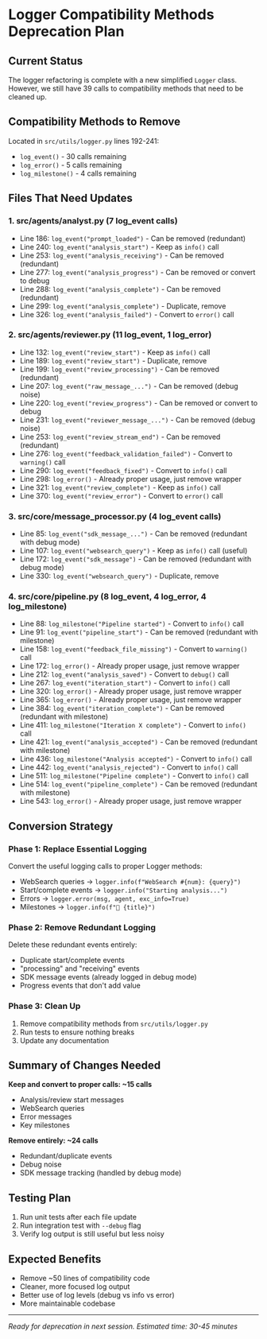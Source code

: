 # Logger Compatibility Methods Deprecation Plan

## Current Status

The logger refactoring is complete with a new simplified `Logger` class. However, we still have 39 calls to compatibility methods that need to be cleaned up.

## Compatibility Methods to Remove

Located in `src/utils/logger.py` lines 192-241:

- `log_event()` - 30 calls remaining
- `log_error()` - 5 calls remaining  
- `log_milestone()` - 4 calls remaining

## Files That Need Updates

### 1. src/agents/analyst.py (7 log_event calls)

- Line 186: `log_event("prompt_loaded")` - Can be removed (redundant)
- Line 240: `log_event("analysis_start")` - Keep as `info()` call
- Line 253: `log_event("analysis_receiving")` - Can be removed (redundant)
- Line 277: `log_event("analysis_progress")` - Can be removed or convert to debug
- Line 288: `log_event("analysis_complete")` - Can be removed (redundant)
- Line 299: `log_event("analysis_complete")` - Duplicate, remove
- Line 326: `log_event("analysis_failed")` - Convert to `error()` call

### 2. src/agents/reviewer.py (11 log_event, 1 log_error)

- Line 132: `log_event("review_start")` - Keep as `info()` call
- Line 189: `log_event("review_start")` - Duplicate, remove
- Line 199: `log_event("review_processing")` - Can be removed (redundant)
- Line 207: `log_event("raw_message_...")` - Can be removed (debug noise)
- Line 220: `log_event("review_progress")` - Can be removed or convert to debug
- Line 231: `log_event("reviewer_message_...")` - Can be removed (debug noise)
- Line 253: `log_event("review_stream_end")` - Can be removed (redundant)
- Line 276: `log_event("feedback_validation_failed")` - Convert to `warning()` call
- Line 290: `log_event("feedback_fixed")` - Convert to `info()` call
- Line 298: `log_error()` - Already proper usage, just remove wrapper
- Line 321: `log_event("review_complete")` - Keep as `info()` call
- Line 370: `log_event("review_error")` - Convert to `error()` call

### 3. src/core/message_processor.py (4 log_event calls)

- Line 85: `log_event("sdk_message_...")` - Can be removed (redundant with debug mode)
- Line 107: `log_event("websearch_query")` - Keep as `info()` call (useful)
- Line 172: `log_event("sdk_message")` - Can be removed (redundant with debug mode)
- Line 330: `log_event("websearch_query")` - Duplicate, remove

### 4. src/core/pipeline.py (8 log_event, 4 log_error, 4 log_milestone)

- Line 88: `log_milestone("Pipeline started")` - Convert to `info()` call
- Line 91: `log_event("pipeline_start")` - Can be removed (redundant with milestone)
- Line 158: `log_event("feedback_file_missing")` - Convert to `warning()` call
- Line 172: `log_error()` - Already proper usage, just remove wrapper
- Line 212: `log_event("analysis_saved")` - Convert to `debug()` call
- Line 267: `log_event("iteration_start")` - Convert to `info()` call
- Line 320: `log_error()` - Already proper usage, just remove wrapper
- Line 365: `log_error()` - Already proper usage, just remove wrapper
- Line 384: `log_event("iteration_complete")` - Can be removed (redundant with milestone)
- Line 411: `log_milestone("Iteration X complete")` - Convert to `info()` call
- Line 421: `log_event("analysis_accepted")` - Can be removed (redundant with milestone)
- Line 436: `log_milestone("Analysis accepted")` - Convert to `info()` call
- Line 442: `log_event("analysis_rejected")` - Convert to `info()` call
- Line 511: `log_milestone("Pipeline complete")` - Convert to `info()` call
- Line 514: `log_event("pipeline_complete")` - Can be removed (redundant with milestone)
- Line 543: `log_error()` - Already proper usage, just remove wrapper

## Conversion Strategy

### Phase 1: Replace Essential Logging

Convert the useful logging calls to proper Logger methods:

- WebSearch queries → `logger.info(f"WebSearch #{num}: {query}")`
- Start/complete events → `logger.info("Starting analysis...")`
- Errors → `logger.error(msg, agent, exc_info=True)`
- Milestones → `logger.info(f"🎯 {title}")`

### Phase 2: Remove Redundant Logging

Delete these redundant events entirely:

- Duplicate start/complete events
- "processing" and "receiving" events
- SDK message events (already logged in debug mode)
- Progress events that don't add value

### Phase 3: Clean Up

1. Remove compatibility methods from `src/utils/logger.py`
2. Run tests to ensure nothing breaks
3. Update any documentation

## Summary of Changes Needed

**Keep and convert to proper calls: ~15 calls**

- Analysis/review start messages
- WebSearch queries  
- Error messages
- Key milestones

**Remove entirely: ~24 calls**

- Redundant/duplicate events
- Debug noise
- SDK message tracking (handled by debug mode)

## Testing Plan

1. Run unit tests after each file update
2. Run integration test with `--debug` flag
3. Verify log output is still useful but less noisy

## Expected Benefits

- Remove ~50 lines of compatibility code
- Cleaner, more focused log output
- Better use of log levels (debug vs info vs error)
- More maintainable codebase

---

*Ready for deprecation in next session. Estimated time: 30-45 minutes*
